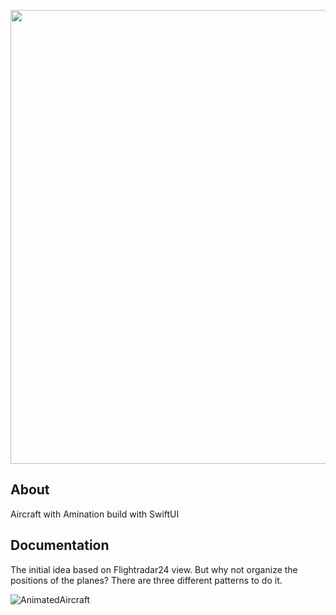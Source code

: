 <p align="center">
      <img src="https://ibb.co/VCGkGHR" width="726">
</p>

## About

Aircraft with Amination build with SwiftUI

## Documentation

The initial idea based on Flightradar24 view. But why not organize the positions of the planes? There are three different patterns to do it.


![AnimatedAircraft](https://github.com/EKukarskiy/AnimatedAircraft/assets/145828981/05bcb0ce-9874-40a1-b52f-b21eac606e4b)

